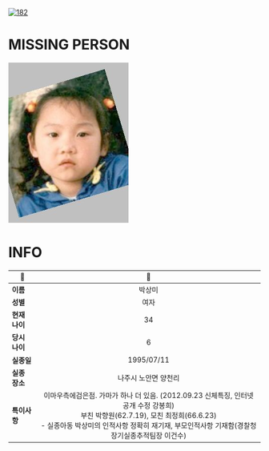 [![182](https://img.shields.io/badge/%EC%8B%A4%EC%A2%85%EC%8B%A0%EA%B3%A0%EB%8A%94%20%EA%B5%AD%EB%B2%88%EC%97%86%EC%9D%B4-182-blue)](http://safe182.go.kr/index.do)

# MISSING PERSON

<img src="./missing_person.jpg">

# INFO

|🔑|💎|
|--|:--:|
|**이름**|박상미|
|**성별**|여자|
|**현재 나이**|34|
|**당시 나이**|6|
|**실종일**|1995/07/11|
|**실종 장소**|나주시 노안면 양천리 |
|**특이사항**|이마우측에검은점. 가마가 하나 더 있음. (2012.09.23 신체특징, 인터넷 공개 수정 강봉희)</br>부친 박향원(62.7.19), 모친 최정희(66.6.23)</br>- 실종아동 박상미의 인적사항 정확히 재기재,  부모인적사항 기재함(경찰청 장기실종추적팀장 이건수)|
